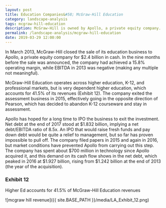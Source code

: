 ```yaml
---
layout: post
title: Education Companies&#58; McGraw-Hill Education
category: landscape-analysis
tags: mcgraw-hill-education
description: McGraw-Hill is owned by Apollo, a private equity company. Apollo has hoped for a long time to IPO the business to exit the investment. The company exited the assessment business in 2015, effectively going in the opposite direction of Pearson.
permalink: /landscape-analysis/mcgraw-hill-education
date: 2019-03-29 12:00:00
---
```


In March 2013, McGraw-Hill closed the sale of its education business to Apollo, a private equity company for $2.4 billion in cash. In the nine months before the sale was announced, the company had achieved a 15.8% operating margin, while EBITDA in 2013 was negative (making any multiple not meaningful).

McGraw-Hill Education operates across higher education, K-12, and professional markets, but is very dependent higher education, which accounts for 41.5% of its revenues (Exhibit 12). The company exited the assessment business in 2015, effectively going in the opposite direction of Pearson, which has decided to abandon K-12 courseware and stay in assessment.

Apollo has hoped for a long time to IPO the business to exit the investment. Net debt at the end of 2017 stood at $1.832 billion, implying a net debt/EBITDA ratio of 8.5x. An IPO that would raise fresh funds and pay down debt would be quite a relief to management, but so far has proven impossible to pull off. The company filed papers in 2015 and again in 2016, but market conditions have prevented Apollo from carrying out this step. The company has spent about $700 million in technology since Apollo acquired it, and this demand on its cash flow shows in the net debt, which peaked in 2016 at $1.927 billion, rising from $1.242 billion at the end of 2013 (the year of the acquisition).

### Exhibit 12

Higher Ed accounts for 41.5% of McGraw-Hill Education revenues

![mcgraw hill revenue]({{ site.BASE_PATH }}/media/LA_Exhibit_12.png)
